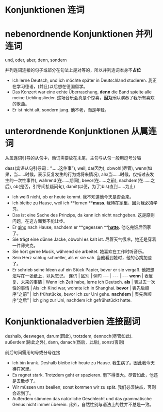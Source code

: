 <!-- source: https://www.notion.so/Konjunktionen-224f21c3ea53805a96faddb764fab0fe -->

# Konjunktionen 连词

# nebenordnende Konjunktionen 并列连词

und, oder, aber, denn, sondern

并列连词连接的句子或部分在句法上是对等的，所以并列连词本身不**占位**

- Ich lerne Deutsch, und ich möchte später in Deutschland studieren. 我正在学习德语，(并且)以后想在德国留学。
- Das Konzert war eine echte Überraschung, **denn** die Band spielte alle meine Lieblingslieder.  这场音乐会真是个惊喜，**因为**乐队演奏了我所有喜欢的歌曲。
- Er ist nicht alt, sondern jung. 他不老，而是年轻。
# unterordnende Konjunktionen 从属连词

从属连词引导的从句中，动词需要放在末尾，主句与从句一般用逗号分隔

dass(宾语从句引导词：“……这件事”), weil, da(因为), obwohl(尽管), wenn(如果，当……时候，表示反复发生的行为或将来情况), als(当……时候，仅指过去发生的一次性事件), während(在……期间), bevor(在……之前), nachdem(在……之后), ob(是否，引导间接疑问句), damit(以便，为了)bis(直到……为止)

- Ich weiß nicht, ob er heute kommt. 我不知道他今天是否会来。
- Ich bleibe zu Hause, weil ich **lernen **<u>**muss**</u>. 我待在家里，因为我必须学习。
- Das ist eine Sache des Prinzips, da kann ich nicht nachgeben. 这是原则问题，在这方面我不能让步。
- Er <u>ging</u> nach Hause, nachdem er **gegessen **<u>**hatte**</u>. 他吃完饭后回家了。
- Sie trägt eine dünne Jacke, obwohl es kalt ist. 尽管天气很冷，她还是穿着一件薄夹克。
- Sie hört gerne Musik, während sie arbeitet. 她喜欢在工作时听音乐。
- Sein Herz schlug schneller, als er sie sah. 当他看到她时，他的心跳加速了。
- Er schrieb seine Ideen auf ein Stück Papier, bevor er sie vergaß. 他把想法写在一张纸上，以免忘记。
连词 | 区别 | 例句
--- | --- | ---
**wenn** | 表反复、未来的事情 | Wenn ich Zeit habe, lerne ich Deutsch.
**als** | 表过去一次性的事情 | Als ich Kind war, wohnte ich in Shanghai.
**bevor** | 表先后顺序“之前” | Ich frühstücke, bevor ich zur Uni gehe.
**nachdem** | 表先后顺序“之后” | Ich ging zur Uni, nachdem ich gefrühstückt hatte.

# Konjunktionaladverbien 连接副词

deshalb, deswegen, darum(因此), trotzdem, dennoch(尽管如此). außerdem(除此之外), dann, danach(然后，此后), sonst(否则)

前后句间需用句号或分号连接

- Ich bin krank. Deshalb bleibe ich heute zu Hause. 我生病了。因此我今天待在家里。
- Es regnet stark. Trotzdem geht er spazieren. 雨下得很大。尽管如此，他还是去散步了。
- Wir müssen uns beeilen; sonst kommen wir zu spät. 我们必须快点，否则会迟到了。
- Außerdem stimmen das natürliche Geschlecht und das grammatische Genus nicht immer überein. 此外，自然性别与语法上的性并不总是一致。
